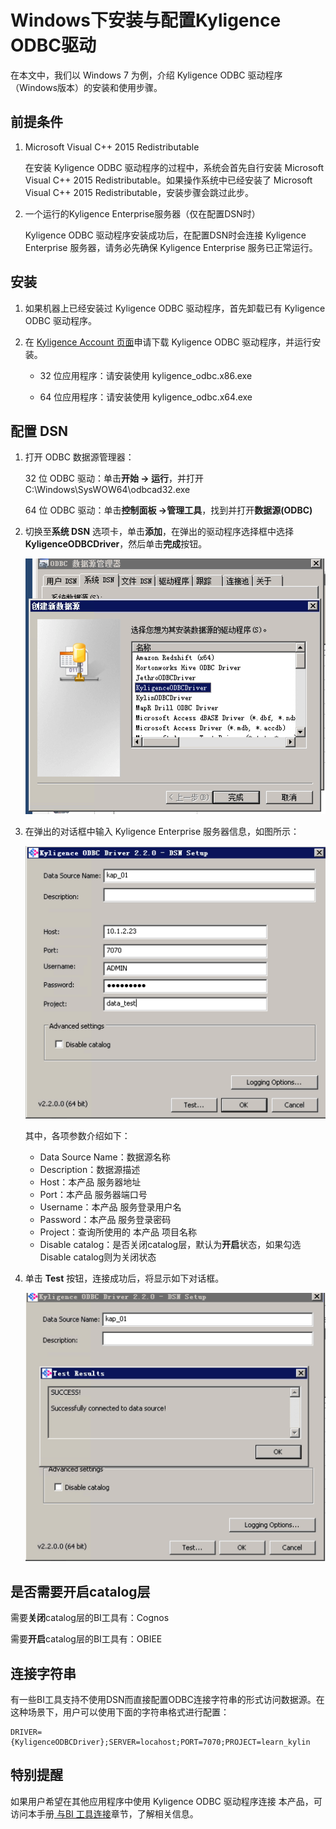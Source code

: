 # Windows下安装与配置Kyligence ODBC驱动

在本文中，我们以 Windows 7 为例，介绍 Kyligence ODBC 驱动程序（Windows版本）的安装和使用步骤。

## 前提条件

1. Microsoft Visual C++ 2015 Redistributable

   在安装 Kyligence ODBC 驱动程序的过程中，系统会首先自行安装 Microsoft Visual C++ 2015 Redistributable。如果操作系统中已经安装了 Microsoft Visual C++ 2015 Redistributable，安装步骤会跳过此步。

2. 一个运行的Kyligence Enterprise服务器（仅在配置DSN时）

   Kyligence ODBC 驱动程序安装成功后，在配置DSN时会连接 Kyligence Enterprise 服务器，请务必先确保 Kyligence Enterprise 服务已正常运行。

## 安装

1. 如果机器上已经安装过 Kyligence ODBC 驱动程序，首先卸载已有 Kyligence ODBC 驱动程序。
2. 在 [Kyligence Account 页面](http://account.kyligence.io)申请下载 Kyligence ODBC 驱动程序，并运行安装。

   - 32 位应用程序：请安装使用 kyligence_odbc.x86.exe

   - 64 位应用程序：请安装使用 kyligence_odbc.x64.exe


## 配置 DSN

1. 打开 ODBC 数据源管理器：

   32 位 ODBC 驱动：单击**开始 -> 运行**，并打开 C:\Windows\SysWOW64\odbcad32.exe

   64 位 ODBC 驱动：单击**控制面板 ->管理工具**，找到并打开**数据源(ODBC)**

2. 切换至**系统 DSN** 选项卡，单击**添加**，在弹出的驱动程序选择框中选择 **KyligenceODBCDriver**，然后单击**完成**按钮。

   ![ODBC 数据源管理器](images/01.png)

3. 在弹出的对话框中输入 Kyligence Enterprise 服务器信息，如图所示：

   ![DSN 设置](images/02.png)

   其中，各项参数介绍如下：

   * Data Source Name：数据源名称
   * Description：数据源描述
   * Host：本产品 服务器地址
   * Port：本产品 服务器端口号
   * Username：本产品 服务登录用户名
   * Password：本产品 服务登录密码
   * Project：查询所使用的 本产品 项目名称
   * Disable catalog：是否关闭catalog层，默认为**开启**状态，如果勾选Disable catalog则为关闭状态

4. 单击 **Test** 按钮，连接成功后，将显示如下对话框。

   ![连接成功](images/03.png)

## 是否需要开启catalog层

   需要**关闭**catalog层的BI工具有：Cognos

   需要**开启**catalog层的BI工具有：OBIEE

## 连接字符串

有一些BI工具支持不使用DSN而直接配置ODBC连接字符串的形式访问数据源。在这种场景下，用户可以使用下面的字符串格式进行配置：

```
DRIVER={KyligenceODBCDriver};SERVER=locahost;PORT=7070;PROJECT=learn_kylin
```

<!--请将SERVER，PORT及PROJECT中的信息替换成您所使用的本产品的信息。-->

## 特别提醒

如果用户希望在其他应用程序中使用 Kyligence ODBC 驱动程序连接 本产品，可访问本手册[ 与BI 工具连接](../integration/README.md)章节，了解相关信息。

